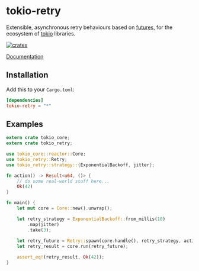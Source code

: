 # tokio-retry

Extensible, asynchronous retry behaviours based on [futures](https://crates.io/crates/futures), for the ecosystem of [tokio](https://tokio.rs/) libraries.

[![crates](http://meritbadge.herokuapp.com/tokio-retry)](https://crates.io/crates/tokio-retry)

[Documentation](https://docs.rs/tokio-retry)

## Installation

Add this to your `Cargo.toml`:

```toml
[dependencies]
tokio-retry = "*"
```

## Examples

```rust
extern crate tokio_core;
extern crate tokio_retry;

use tokio_core::reactor::Core;
use tokio_retry::Retry;
use tokio_retry::strategy::{ExponentialBackoff, jitter};

fn action() -> Result<u64, ()> {
    // do some real-world stuff here...
    Ok(42)
}

fn main() {
    let mut core = Core::new().unwrap();

    let retry_strategy = ExponentialBackoff::from_millis(10)
        .map(jitter)
        .take(3);
  
    let retry_future = Retry::spawn(core.handle(), retry_strategy, action);
    let retry_result = core.run(retry_future);

    assert_eq!(retry_result, Ok(42));
}
```
